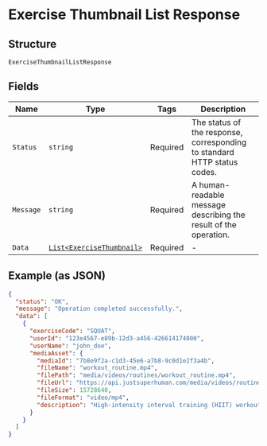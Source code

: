 
# Exercise Thumbnail List Response

## Structure

`ExerciseThumbnailListResponse`

## Fields

| Name | Type | Tags | Description |
|  --- | --- | --- | --- |
| `Status` | `string` | Required | The status of the response, corresponding to standard HTTP status codes. |
| `Message` | `string` | Required | A human-readable message describing the result of the operation. |
| `Data` | [`List<ExerciseThumbnail>`](../../doc/models/exercise-thumbnail.md) | Required | - |

## Example (as JSON)

```json
{
  "status": "OK",
  "message": "Operation completed successfully.",
  "data": [
    {
      "exerciseCode": "SQUAT",
      "userId": "123e4567-e89b-12d3-a456-426614174000",
      "userName": "john_doe",
      "mediaAsset": {
        "mediaId": "7b8e9f2a-c1d3-45e6-a7b8-9c0d1e2f3a4b",
        "fileName": "workout_routine.mp4",
        "filePath": "media/videos/routines/workout_routine.mp4",
        "fileUrl": "https://api.justsuperhuman.com/media/videos/routines/workout_routine.mp4",
        "fileSize": 15728640,
        "fileFormat": "video/mp4",
        "description": "High-intensity interval training (HIIT) workout routine for beginners"
      }
    }
  ]
}
```

